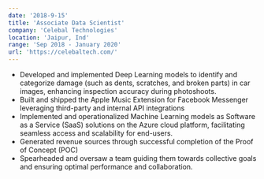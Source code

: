 ```yaml
---
date: '2018-9-15'
title: 'Associate Data Scientist'
company: 'Celebal Technologies'
location: 'Jaipur, Ind'
range: 'Sep 2018 - January 2020'
url: 'https://celebaltech.com/'
---
```


- Developed and implemented Deep Learning models to identify and categorize damage (such as dents, scratches, and broken parts) in car images, enhancing inspection accuracy during photoshoots.
- Built and shipped the Apple Music Extension for Facebook Messenger leveraging third-party and internal API integrations
- Implemented and operationalized Machine Learning models as Software as a Service (SaaS) solutions on the Azure cloud platform, facilitating seamless access and scalability for end-users.
- Generated revenue sources through successful completion of the Proof of Concept (POC)
- Spearheaded and oversaw a team guiding them towards collective goals and ensuring optimal performance and collaboration.
